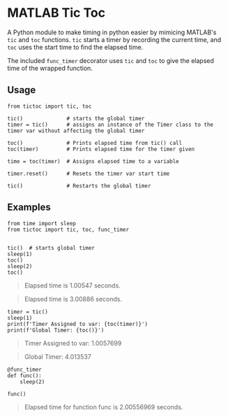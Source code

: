 # MATLAB Tic Toc

A Python module to make timing in python easier by mimicing MATLAB's `tic` and `toc` functions.
`tic` starts a timer by recording the current time, and `toc` uses the start time to find the elapsed time.

The included `func_timer` decorator uses `tic` and `toc` to give the elapsed time of the wrapped function.


## Usage

```
from tictoc import tic, toc

tic()              # starts the global timer
timer = tic()      # assigns an instance of the Timer class to the timer var without affecting the global timer

toc()              # Prints elapsed time from tic() call
toc(timer)         # Prints elapsed time for the timer given

time = toc(timer)  # Assigns elapsed time to a variable

timer.reset()      # Resets the timer var start time

tic()              # Restarts the global timer
```


## Examples

```
from time import sleep
from tictoc import tic, toc, func_timer


tic()  # starts global timer
sleep(1)
toc()
sleep(2)
toc()
```
>Elapsed time is 1.00547 seconds.

>Elapsed time is 3.00886 seconds.

```
timer = tic()
sleep(1)
print(f'Timer Assigned to var: {toc(timer)}')
print(f'Global Timer: {toc()}')
```
>Timer Assigned to var: 1.0057699

>Global Timer: 4.013537

```
@func_timer
def func():
    sleep(2)

func()
```
>Elapsed time for function func is 2.00556969 seconds.
